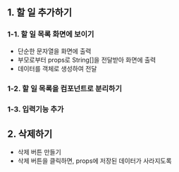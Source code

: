 ## 1. 할 일 추가하기
### 1-1. 할 일 목록 화면에 보이기
- 단순한 문자열을 화면에 출력
- 부모로부터 props로 String[]을 전달받아 화면에 출력
- 데이터를 객체로 생성하여 전달

### 1-2. 할 일 목록을 컴포넌트로 분리하기

### 1-3. 입력기능 추가

## 2. 삭제하기
- 삭제 버튼 만들기
- 삭제 버튼을 클릭하면, props에 저장된 데이터가 사라지도록